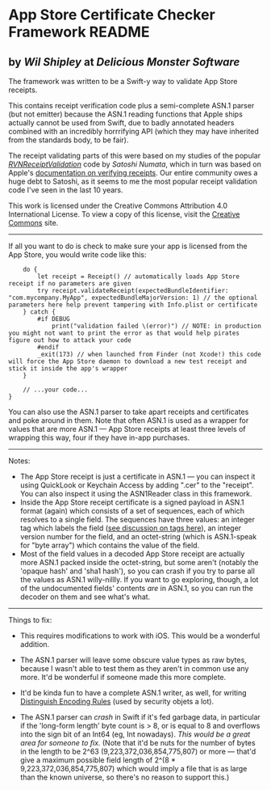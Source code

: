#  App Store Certificate Checker Framework README

## by *Wil Shipley* at *Delicious Monster Software*

The framework was written to be a Swift-y way to validate App Store receipts.

This contains receipt verification code plus a semi-complete ASN.1 parser (but not emitter) because the ASN.1 reading functions that Apple ships actually cannot be used from Swift, due to badly annotated headers combined with an incredibly horrrifying API (which they may have inherited from the standards body, to be fair).

The receipt validating parts of this were based on my studies of the popular [_RVNReceiptValidation_](https://gist.github.com/sazameki/3026845) code by _Satoshi Numata_, which in turn was based on Apple's [documentation on verifying receipts](https://developer.apple.com/library/content/releasenotes/General/ValidateAppStoreReceipt/Introduction.html#//apple_ref/doc/uid/TP40010573-CH105-SW1). Our entire community owes a huge debt to Satoshi, as it seems to me the most popular receipt validation code I've seen in the last 10 years.

This work is licensed under the Creative Commons Attribution 4.0 International License. To view a copy of this license, visit the [Creative Commons](http://creativecommons.org/licenses/by/4.0/) site.

***

If all you want to do is check to make sure your app is licensed from the App Store, you would write code like this:

```func applicationWillFinishLaunching(_ notification: Notification) {
    do {
        let receipt = Receipt() // automatically loads App Store receipt if no parameters are given
        try receipt.validateReceipt(expectedBundleIdentifier: "com.mycompany.MyApp", expectedBundleMajorVersion: 1) // the optional parameters here help prevent tampering with Info.plist or certificate
    } catch {
        #if DEBUG
            print("validation failed \(error)") // NOTE: in production you might not want to print the error as that would help pirates figure out how to attack your code
        #endif
        _exit(173) // when launched from Finder (not Xcode!) this code will force the App Store daemon to download a new test receipt and stick it inside the app's wrapper
    }

    // ...your code...
}
```

You can also use the ASN.1 parser to take apart receipts and certificates and poke around in them. Note that often ASN.1 is used as a wrapper for values that are more ASN.1 — App Store receipts at least three levels of wrapping this way, four if they have in-app purchases.

***

Notes:

* The App Store receipt is just a certificate in ASN.1 — you can inspect it using QuickLook or Keychain Access by adding ".cer" to the "receipt". You can also inspect it using the ASN1Reader class in this framework.
* Inside the App Store receipt certificate is a signed payload in ASN.1 format (again) which consists of a set of sequences, each of which resolves to a single field. The sequences have three values: an integer tag which labels the field ([see discussion on tags here](https://developer.apple.com/library/content/releasenotes/General/ValidateAppStoreReceipt/Chapters/ReceiptFields.html)), an integer version number for the field, and an octet-string (which is ASN.1-speak for "byte array") which contains the value of the field.
* Most of the field values in a decoded App Store receipt are actually more ASN.1 packed inside the octet-string, but some aren't (notably the 'opaque hash' and 'sha1 hash'), so you can crash if you try to parse all the values as ASN.1 willy-nillly. If you want to go exploring, though, a lot of the undocumented fields' contents _are_ in ASN.1, so you can run the decoder on them and see what's what.

***

Things to fix:

* This requires modifications to work with iOS. This would be a wonderful addition.

* The ASN.1 parser will leave some obscure value types as raw bytes, because I wasn't able to test them as they aren't in common use any more. It'd be wonderful if someone made this more complete.

* It'd be kinda fun to have a complete ASN.1 writer, as well, for writing [Distinguish Encoding Rules](https://en.wikipedia.org/wiki/X.690) (used by security objets a lot).

* The ASN.1 parser can _crash_ in Swift if it's fed garbage data, in particular if the 'long-form length' byte count is > 8, or is equal to 8 and overflows into the sign bit of an Int64 (eg, Int nowadays). *This would be a great area for someone to fix.* (Note that it'd be nuts for the number of bytes in the length to be 2^63 (9,223,372,036,854,775,807) or more — that'd give a maximum possible field length of 2^(8 * 9,223,372,036,854,775,807) which would imply a file that is as large than the known universe, so there's no reason to support this.)
